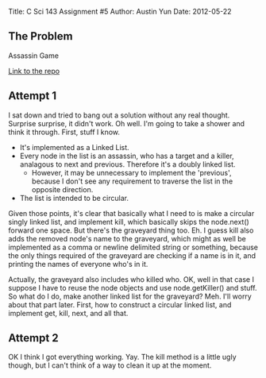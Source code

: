 Title: C Sci 143 Assignment #5
Author: Austin Yun
Date: 2012-05-22

## The Problem

Assassin Game

[Link to the repo](https://github.com/austinyun/C-Sci/tree/master/C-Sci-143/Assignment%205/src)

## Attempt 1

I sat down and tried to bang out a solution without any real thought. Surprise surprise, it didn't work. Oh well. I'm going to take a shower and think it through. First, stuff I know.

* It's implemented as a Linked List.
* Every node in the list is an assassin, who has a target and a killer, analagous to next and previous. Therefore it's a doubly linked list.
   * However, it may be unnecessary to implement the 'previous', because I don't see any requirement to traverse the list in the opposite direction.
* The list is intended to be circular.

Given those points, it's clear that basically what I need to is make a circular singly linked list, and implement kill, which basically skips the node.next() forward one space. But there's the graveyard thing too. Eh. I guess kill also adds the removed node's name to the graveyard, which might as well be implemented as a comma or newline delimited string or something, because the only things required of the graveyard are checking if a name is in it, and printing the names of everyone who's in it.

Actually, the graveyard also includes who killed who. OK, well in that case I suppose I have to reuse the node objects and use node.getKiller() and stuff. So what do I do, make another linked list for the graveyard? Meh. I'll worry about that part later. First, how to construct a circular linked list, and implement get, kill, next, and all that.

## Attempt 2

OK I think I got everything working. Yay. The kill method is a little ugly though, but I can't think of a way to clean it up at the moment.
